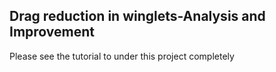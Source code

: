 ## Drag reduction in winglets-Analysis and Improvement
Please see the tutorial to under this project completely
